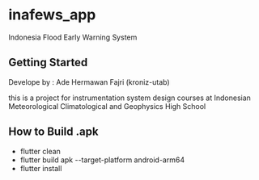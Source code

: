 # inafews_app

Indonesia Flood Early Warning System

## Getting Started

Develope by : Ade Hermawan Fajri (kroniz-utab)

this is a project for instrumentation system design courses at Indonesian Meteorological Climatological and Geophysics High School

## How to Build .apk
- flutter clean
- flutter build apk --target-platform android-arm64
- flutter install
